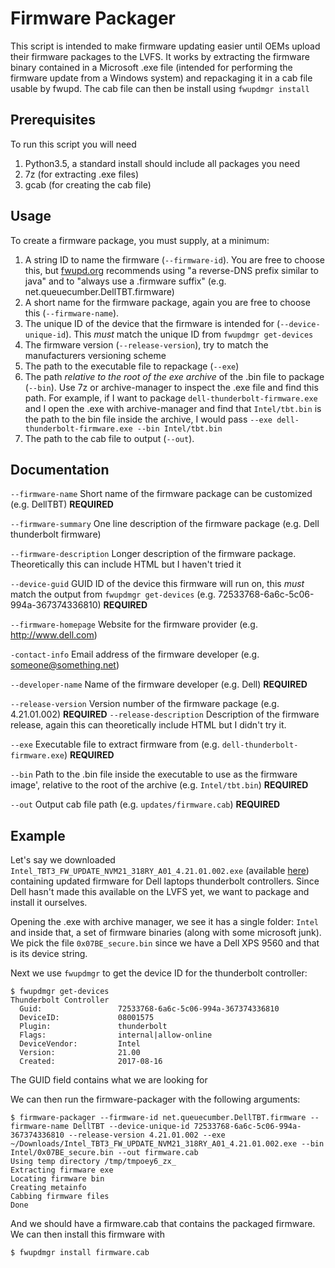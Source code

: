 # Firmware Packager

This script is intended to make firmware updating easier until OEMs upload their firmware packages to the LVFS. It works by extracting the firmware binary contained in a Microsoft .exe file (intended for performing the firmware update from a Windows system) and repackaging it in a cab file usable by fwupd. The cab file can then be install using `fwupdmgr install`

## Prerequisites 

To run this script you will need

1. Python3.5, a standard install should include all packages you need
2. 7z (for extracting .exe files)
3. gcab (for creating the cab file)

## Usage

To create a firmware package, you must supply, at a minimum:

1. A string ID to name the firmware (`--firmware-id`). You are free to choose this, but [fwupd.org](http://fwupd.org/vendors.html) recommends using "a reverse-DNS prefix similar to java" and to "always use a .firmware suffix" (e.g. net.queuecumber.DellTBT.firmware)
2. A short name for the firmware package, again you are free to choose this (`--firmware-name`).
3. The unique ID of the device that the firmware is intended for (`--device-unique-id`). This *must* match the unique ID from `fwupdmgr get-devices`
4. The firmware version (`--release-version`), try to match the manufacturers versioning scheme
5. The path to the executable file to repackage (`--exe`)
6. The path *relative to the root of the exe archive* of the .bin file to package (`--bin`). Use 7z or archive-manager to inspect the .exe file and find this path. 
For example, if I want to package `dell-thunderbolt-firmware.exe` and I open the .exe with archive-manager and find that `Intel/tbt.bin` is the path to the
bin file inside the archive, I would pass `--exe dell-thunderbolt-firmware.exe --bin Intel/tbt.bin`
7. The path to the cab file to output (`--out`). 

## Documentation

`--firmware-name` Short name of the firmware package can be customized (e.g. DellTBT) **REQUIRED**

`--firmware-summary` One line description of the firmware package (e.g. Dell thunderbolt firmware)

`--firmware-description` Longer description of the firmware package. Theoretically this can include HTML but I haven't tried it

`--device-guid` GUID ID of the device this firmware will run on, this *must* match the output from `fwupdmgr get-devices` (e.g. 72533768-6a6c-5c06-994a-367374336810) **REQUIRED**

`--firmware-homepage` Website for the firmware provider (e.g. http://www.dell.com)

`-contact-info` Email address of the firmware developer (e.g. someone@something.net)

`--developer-name` Name of the firmware developer (e.g. Dell) **REQUIRED**

`--release-version` Version number of the firmware package (e.g. 4.21.01.002) **REQUIRED**
`--release-description` Description of the firmware release, again this can theoretically include HTML but I didn't try it.

`--exe` Executable file to extract firmware from (e.g. `dell-thunderbolt-firmware.exe`) **REQUIRED**

`--bin` Path to the .bin file inside the executable to use as the firmware image', relative to the root of the archive (e.g. `Intel/tbt.bin`) **REQUIRED**

`--out` Output cab file path (e.g. `updates/firmware.cab`) **REQUIRED**

## Example

Let's say we downloaded `Intel_TBT3_FW_UPDATE_NVM21_318RY_A01_4.21.01.002.exe` (available [here](https://downloads.dell.com/FOLDER04421073M/1/Intel_TBT3_FW_UPDATE_NVM21_318RY_A01_4.21.01.002.exe)) containing updated firmware for Dell laptops thunderbolt controllers. Since Dell hasn't made this available on the LVFS yet, we want to package and install it ourselves.

Opening the .exe with archive manager, we see it has a single folder: `Intel` and inside that, a set of firmware binaries (along with some microsoft junk). We pick the file `0x07BE_secure.bin` since we have a Dell XPS 9560 and that is its device string. 

Next we use `fwupdmgr` to get the device ID for the thunderbolt controller:

```
$ fwupdmgr get-devices
Thunderbolt Controller
  Guid:                 72533768-6a6c-5c06-994a-367374336810
  DeviceID:             08001575
  Plugin:               thunderbolt
  Flags:                internal|allow-online
  DeviceVendor:         Intel
  Version:              21.00
  Created:              2017-08-16
```
The GUID field contains what we are looking for

We can then run the firmware-packager with the following arguments:

```
$ firmware-packager --firmware-id net.queuecumber.DellTBT.firmware --firmware-name DellTBT --device-unique-id 72533768-6a6c-5c06-994a-367374336810 --release-version 4.21.01.002 --exe ~/Downloads/Intel_TBT3_FW_UPDATE_NVM21_318RY_A01_4.21.01.002.exe --bin Intel/0x07BE_secure.bin --out firmware.cab
Using temp directory /tmp/tmpoey6_zx_
Extracting firmware exe
Locating firmware bin
Creating metainfo
Cabbing firmware files
Done
```
And we should have a firmware.cab that contains the packaged firmware. We can then install this firmware with 
```
$ fwupdmgr install firmware.cab
```
